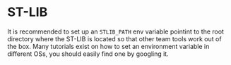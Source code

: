 # ST-LIB

It is recommended to set up an `STLIB_PATH` env variable pointint to the root directory where the ST-LIB is located so that other team tools work out of the box. Many tutorials exist on how to set an environment variable in different OSs, you should easily find one by googling it.
